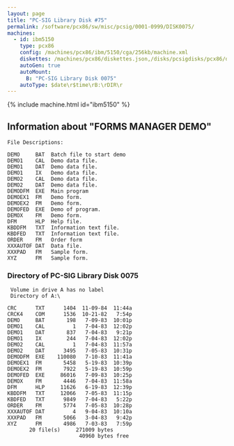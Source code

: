 ```yaml
---
layout: page
title: "PC-SIG Library Disk #75"
permalink: /software/pcx86/sw/misc/pcsig/0001-0999/DISK0075/
machines:
  - id: ibm5150
    type: pcx86
    config: /machines/pcx86/ibm/5150/cga/256kb/machine.xml
    diskettes: /machines/pcx86/diskettes.json,/disks/pcsigdisks/pcx86/diskettes.json
    autoGen: true
    autoMount:
      B: "PC-SIG Library Disk 0075"
    autoType: $date\r$time\rB:\rDIR\r
---
```


{% include machine.html id="ibm5150" %}

## Information about "FORMS MANAGER DEMO"

    File Descriptions:
    
    DEMO     BAT  Batch file to start demo
    DEMO1    CAL  Demo data file.
    DEMO1    DAT  Demo data file.
    DEMO1    IX   Demo data file.
    DEMO2    CAL  Demo data file.
    DEMO2    DAT  Demo data file.
    DEMODFM  EXE  Main program
    DEMOEX1  FM   Demo form.
    DEMOEX2  FM   Demo form.
    DEMOFED  EXE  Demo of program.
    DEMOX    FM   Demo form.
    DFM      HLP  Help file.
    KBDDFM   TXT  Information text file.
    KBDFED   TXT  Information text file.
    ORDER    FM   Order form
    XXXAUTOF DAT  Data file.
    XXXPAD   FM   Sample form.
    XYZ      FM   Sample form.

### Directory of PC-SIG Library Disk 0075

     Volume in drive A has no label
     Directory of A:\

    CRC      TXT      1404  11-09-84  11:44a
    CRCK4    COM      1536  10-21-82   7:54p
    DEMO     BAT       198   7-09-83  10:01p
    DEMO1    CAL         1   7-04-83  12:02p
    DEMO1    DAT       837   7-04-83   9:21p
    DEMO1    IX        244   7-04-83  12:02p
    DEMO2    CAL         1   7-04-83  11:57a
    DEMO2    DAT      3495   7-05-83  10:31p
    DEMODFM  EXE    110080   7-10-83  11:41a
    DEMOEX1  FM       5458   5-19-83  10:39p
    DEMOEX2  FM       7922   5-19-83  10:59p
    DEMOFED  EXE     86016   7-09-83  10:25p
    DEMOX    FM       4446   7-04-83  11:58a
    DFM      HLP     11626   6-19-83  12:39p
    KBDDFM   TXT     12066   7-05-83  11:15p
    KBDFED   TXT      9849   7-04-83   5:22p
    ORDER    FM       5774   7-05-83  10:28p
    XXXAUTOF DAT         4   9-04-83  10:10a
    XXXPAD   FM       5066   3-04-83   9:42p
    XYZ      FM       4986   7-03-83   7:59p
           20 file(s)     271009 bytes
                           40960 bytes free

